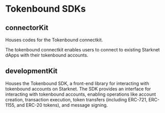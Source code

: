 # Tokenbound SDKs

## connectorKit
Houses codes for the Tokenbound connectkit.

The tokenbound connectkit enables users to connect to existing Starknet dApps with their tokenbound accounts.

## developmentKit
Houses the Tokenbound SDK, a front-end library for interacting with tokenbound accounts on Starknet. The SDK provides an interface for interacting with tokenbound accounts, enabling operations like account creation, transaction execution, token transfers (including ERC-721, ERC-1155, and ERC-20 tokens), and message signing.
